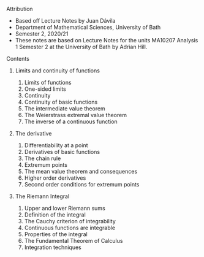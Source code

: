 Attribution

- Based off Lecture Notes by Juan Dávila
- Department of Mathematical Sciences, University of Bath
- Semester 2, 2020/21
- These notes are based on Lecture Notes for the units MA10207 Analysis 1 Semester 2 at the University of Bath by Adrian Hill.

Contents

1.  Limits and continuity of functions

    1.  Limits of functions
    2.  One-sided limits
    3.  Continuity
    4.  Continuity of basic functions
    5.  The intermediate value theorem
    6.  The Weierstrass extremal value theorem
    7.  The inverse of a continuous function

2.  The derivative

    1.  Differentiability at a point
    2.  Derivatives of basic functions
    3.  The chain rule
    4.  Extremum points
    5.  The mean value theorem and consequences
    6.  Higher order derivatives
    7.  Second order conditions for extremum points

3.  The Riemann Integral
    1.  Upper and lower Riemann sums
    2.  Definition of the integral
    3.  The Cauchy criterion of integrability
    4.  Continuous functions are integrable
    5.  Properties of the integral
    6.  The Fundamental Theorem of Calculus
    7.  Integration techniques
